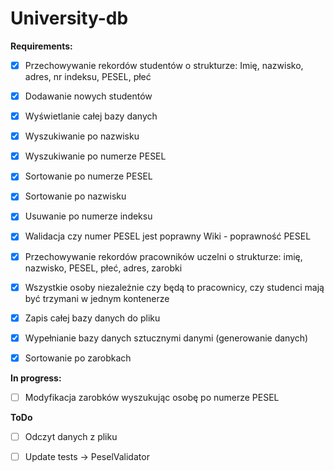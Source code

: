 # University-db


**Requirements:**

- [x]  Przechowywanie rekordów studentów o strukturze: Imię, nazwisko, adres, nr indeksu, PESEL, płeć
              
- [x]  Dodawanie nowych studentów
       
- [x]  Wyświetlanie całej bazy danych
       
- [x]  Wyszukiwanie po nazwisku
       
- [x]  Wyszukiwanie po numerze PESEL
       
- [x]  Sortowanie po numerze PESEL

- [x]  Sortowanie po nazwisku
       
- [x]  Usuwanie po numerze indeksu

- [x]  Walidacja czy numer PESEL jest poprawny Wiki - poprawność PESEL

- [x]  Przechowywanie rekordów pracowników uczelni o strukturze: imię, nazwisko, PESEL, płeć, adres, zarobki

- [x]  Wszystkie osoby niezależnie czy będą to pracownicy, czy studenci mają być trzymani w jednym kontenerze
  
- [x]  Zapis całej bazy danych do pliku

- [x]  Wypełnianie bazy danych sztucznymi danymi (generowanie danych)

- [x]  Sortowanie po zarobkach 

**In progress:**

- [ ]  Modyfikacja zarobków wyszukując osobę po numerze PESEL 

**ToDo**

- [ ] Odczyt danych z pliku

- [ ] Update tests -> PeselValidator

